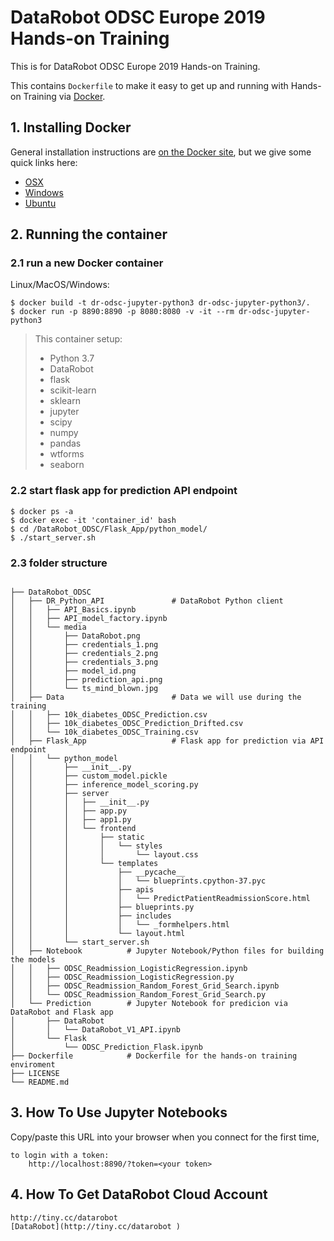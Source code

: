 # DataRobot ODSC Europe 2019 Hands-on Training

This is for DataRobot ODSC Europe 2019 Hands-on Training.

This contains `Dockerfile` to make it easy to get up and running with
Hands-on Training via [Docker](http://www.docker.com/).


## 1. Installing Docker
General installation instructions are
[on the Docker site](https://docs.docker.com/installation/), but we give some
quick links here:

* [OSX](https://www.docker.com/docker-mac)
* [Windows](https://www.docker.com/docker-windows)
* [Ubuntu](https://www.docker.com/docker-ubuntu)

## 2. Running the container

### 2.1 run a new Docker container
Linux/MacOS/Windows:

    $ docker build -t dr-odsc-jupyter-python3 dr-odsc-jupyter-python3/.
    $ docker run -p 8890:8890 -p 8080:8080 -v -it --rm dr-odsc-jupyter-python3


>This container setup:
>- Python 3.7
>- DataRobot
>- flask
>- scikit-learn 
>- sklearn
>- jupyter
>- scipy
>- numpy
>- pandas
>- wtforms
>- seaborn

### 2.2 start flask app for prediction API endpoint

	$ docker ps -a
	$ docker exec -it 'container_id' bash
	$ cd /DataRobot_ODSC/Flask_App/python_model/
	$ ./start_server.sh


### 2.3 folder structure

```

├── DataRobot_ODSC				
│   ├── DR_Python_API				# DataRobot Python client
│   │   ├── API_Basics.ipynb
│   │   ├── API_model_factory.ipynb
│   │   └── media
│   │       ├── DataRobot.png
│   │       ├── credentials_1.png
│   │       ├── credentials_2.png
│   │       ├── credentials_3.png
│   │       ├── model_id.png
│   │       ├── prediction_api.png
│   │       └── ts_mind_blown.jpg
│   ├── Data                        # Data we will use during the training
│   │   ├── 10k_diabetes_ODSC_Prediction.csv
│   │   ├── 10k_diabetes_ODSC_Prediction_Drifted.csv
│   │   └── 10k_diabetes_ODSC_Training.csv
│   ├── Flask_App                   # Flask app for prediction via API endpoint
│   │   └── python_model
│   │       ├── __init__.py
│   │       ├── custom_model.pickle
│   │       ├── inference_model_scoring.py
│   │       ├── server
│   │       │   ├── __init__.py
│   │       │   ├── app.py
│   │       │   ├── app1.py
│   │       │   └── frontend
│   │       │       ├── static
│   │       │       │   └── styles
│   │       │       │       └── layout.css
│   │       │       └── templates
│   │       │           ├── __pycache__
│   │       │           │   └── blueprints.cpython-37.pyc
│   │       │           ├── apis
│   │       │           │   └── PredictPatientReadmissionScore.html
│   │       │           ├── blueprints.py
│   │       │           ├── includes
│   │       │           │   └── _formhelpers.html
│   │       │           └── layout.html
│   │       └── start_server.sh
│   ├── Notebook          # Jupyter Notebook/Python files for building the models
│   │   ├── ODSC_Readmission_LogisticRegression.ipynb
│   │   ├── ODSC_Readmission_LogisticRegression.py
│   │   ├── ODSC_Readmission_Random_Forest_Grid_Search.ipynb
│   │   └── ODSC_Readmission_Random_Forest_Grid_Search.py
│   └── Prediction        # Jupyter Notebook for predicion via DataRobot and Flask app
│       ├── DataRobot
│       │   └── DataRobot_V1_API.ipynb
│       └── Flask
│           └── ODSC_Prediction_Flask.ipynb
├── Dockerfile            # Dockerfile for the hands-on training enviroment
├── LICENSE
└── README.md

```

## 3. How To Use Jupyter Notebooks
Copy/paste this URL into your browser when you connect for the first time,


    to login with a token:
        http://localhost:8890/?token=<your token>

## 4. How To Get DataRobot Cloud Account

	http://tiny.cc/datarobot 
	[DataRobot](http://tiny.cc/datarobot )
